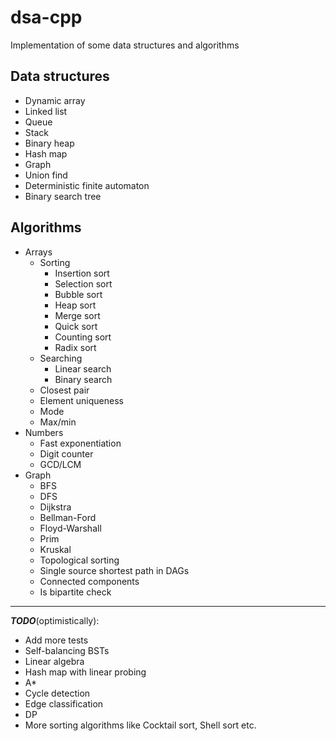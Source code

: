 # dsa-cpp
Implementation of some data structures and algorithms

## Data structures  
- Dynamic array
- Linked list
- Queue
- Stack
- Binary heap
- Hash map
- Graph
- Union find
- Deterministic finite automaton  
- Binary search tree

## Algorithms
- Arrays
  - Sorting  
    - Insertion sort
    - Selection sort
    - Bubble sort
    - Heap sort
    - Merge sort
    - Quick sort
    - Counting sort
    - Radix sort
  - Searching  
    - Linear search
    - Binary search
  - Closest pair
  - Element uniqueness  
  - Mode  
  - Max/min  
- Numbers  
  - Fast exponentiation
  - Digit counter
  - GCD/LCM
- Graph  
  - BFS
  - DFS
  - Dijkstra
  - Bellman-Ford
  - Floyd-Warshall
  - Prim
  - Kruskal
  - Topological sorting
  - Single source shortest path in DAGs
  - Connected components
  - Is bipartite check
    
***  

***TODO***(optimistically):
- Add more tests
- Self-balancing BSTs
- Linear algebra
- Hash map with linear probing
- A*
- Cycle detection
- Edge classification
- DP
- More sorting algorithms like Cocktail sort, Shell sort etc.
 
  
